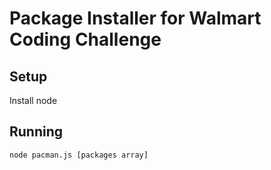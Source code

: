 Package Installer for Walmart Coding Challenge
==============================================

Setup
-----

Install node


Running
-------

```bash
node pacman.js [packages array]
```
